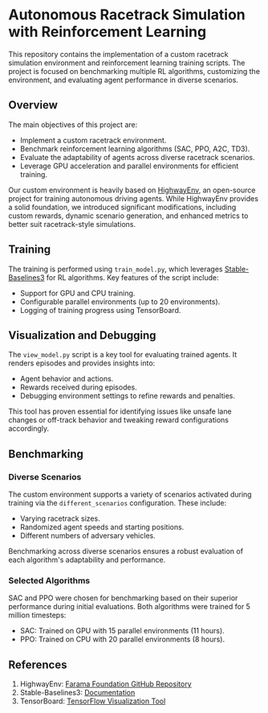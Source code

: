 # Autonomous Racetrack Simulation with Reinforcement Learning

This repository contains the implementation of a custom racetrack simulation environment and reinforcement learning training scripts. The project is focused on benchmarking multiple RL algorithms, customizing the environment, and evaluating agent performance in diverse scenarios.

## Overview

The main objectives of this project are:
- Implement a custom racetrack environment.
- Benchmark reinforcement learning algorithms (SAC, PPO, A2C, TD3).
- Evaluate the adaptability of agents across diverse racetrack scenarios.
- Leverage GPU acceleration and parallel environments for efficient training.

Our custom environment is heavily based on [HighwayEnv](https://github.com/Farama-Foundation/HighwayEnv), an open-source project for training autonomous driving agents. While HighwayEnv provides a solid foundation, we introduced significant modifications, including custom rewards, dynamic scenario generation, and enhanced metrics to better suit racetrack-style simulations.

## Training

The training is performed using `train_model.py`, which leverages [Stable-Baselines3](https://stable-baselines3.readthedocs.io/) for RL algorithms. Key features of the script include:
- Support for GPU and CPU training.
- Configurable parallel environments (up to 20 environments).
- Logging of training progress using TensorBoard.

## Visualization and Debugging

The `view_model.py` script is a key tool for evaluating trained agents. It renders episodes and provides insights into:
- Agent behavior and actions.
- Rewards received during episodes.
- Debugging environment settings to refine rewards and penalties.

This tool has proven essential for identifying issues like unsafe lane changes or off-track behavior and tweaking reward configurations accordingly.

## Benchmarking

### Diverse Scenarios
The custom environment supports a variety of scenarios activated during training via the `different_scenarios` configuration. These include:
- Varying racetrack sizes.
- Randomized agent speeds and starting positions.
- Different numbers of adversary vehicles.

Benchmarking across diverse scenarios ensures a robust evaluation of each algorithm's adaptability and performance.

### Selected Algorithms
SAC and PPO were chosen for benchmarking based on their superior performance during initial evaluations. Both algorithms were trained for 5 million timesteps:
- SAC: Trained on GPU with 15 parallel environments (11 hours).
- PPO: Trained on CPU with 20 parallel environments (8 hours).

## References

1. HighwayEnv: [Farama Foundation GitHub Repository](https://github.com/Farama-Foundation/HighwayEnv)
2. Stable-Baselines3: [Documentation](https://stable-baselines3.readthedocs.io/)
3. TensorBoard: [TensorFlow Visualization Tool](https://www.tensorflow.org/tensorboard)

